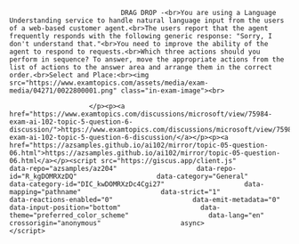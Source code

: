 <p class="card-text">
							
								DRAG DROP -<br>You are using a Language Understanding service to handle natural language input from the users of a web-based customer agent.<br>The users report that the agent frequently responds with the following generic response: "Sorry, I don't understand that."<br>You need to improve the ability of the agent to respond to requests.<br>Which three actions should you perform in sequence? To answer, move the appropriate actions from the list of actions to the answer area and arrange them in the correct order.<br>Select and Place:<br><img src="https://www.examtopics.com/assets/media/exam-media/04271/0022800001.png" class="in-exam-image"><br>
							
						</p><p><a href="https://www.examtopics.com/discussions/microsoft/view/75984-exam-ai-102-topic-5-question-6-discussion/">https://www.examtopics.com/discussions/microsoft/view/75984-exam-ai-102-topic-5-question-6-discussion/</a></p><p><a href="https://azsamples.github.io/ai102/mirror/topic-05-question-06.html">https://azsamples.github.io/ai102/mirror/topic-05-question-06.html</a></p><script src="https://giscus.app/client.js"                    data-repo="azsamples/az204"                    data-repo-id="R_kgDOMRXzDQ"                    data-category="General"                    data-category-id="DIC_kwDOMRXzDc4Cgi27"                    data-mapping="pathname"                    data-strict="1"                    data-reactions-enabled="0"                    data-emit-metadata="0"                    data-input-position="bottom"                    data-theme="preferred_color_scheme"                    data-lang="en"                    crossorigin="anonymous"                    async>                    </script>